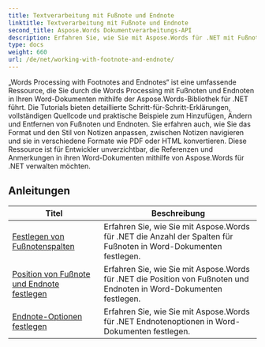 ```yaml
---
title: Textverarbeitung mit Fußnote und Endnote
linktitle: Textverarbeitung mit Fußnote und Endnote
second_title: Aspose.Words Dokumentverarbeitungs-API
description: Erfahren Sie, wie Sie mit Aspose.Words für .NET mit Fußnoten und Endnoten in Ihren Word-Dokumenten arbeiten. Detaillierte Tutorials und praktische Beispiele.
type: docs
weight: 660
url: /de/net/working-with-footnote-and-endnote/
---
```

„Words Processing with Footnotes and Endnotes“ ist eine umfassende Ressource, die Sie durch die Words Processing mit Fußnoten und Endnoten in Ihren Word-Dokumenten mithilfe der Aspose.Words-Bibliothek für .NET führt. Die Tutorials bieten detaillierte Schritt-für-Schritt-Erklärungen, vollständigen Quellcode und praktische Beispiele zum Hinzufügen, Ändern und Entfernen von Fußnoten und Endnoten. Sie erfahren auch, wie Sie das Format und den Stil von Notizen anpassen, zwischen Notizen navigieren und sie in verschiedene Formate wie PDF oder HTML konvertieren. Diese Ressource ist für Entwickler unverzichtbar, die Referenzen und Anmerkungen in ihren Word-Dokumenten mithilfe von Aspose.Words für .NET verwalten möchten.

 ## Anleitungen
| Titel | Beschreibung |
| --- | --- |
| [Festlegen von Fußnotenspalten](./set-foot-note-columns/) | Erfahren Sie, wie Sie mit Aspose.Words für .NET die Anzahl der Spalten für Fußnoten in Word-Dokumenten festlegen. |
| [Position von Fußnote und Endnote festlegen](./set-footnote-and-end-note-position/) | Erfahren Sie, wie Sie mit Aspose.Words für .NET die Position von Fußnoten und Endnoten in Word-Dokumenten festlegen. |
| [Endnote-Optionen festlegen](./set-endnote-options/) | Erfahren Sie, wie Sie mit Aspose.Words für .NET Endnotenoptionen in Word-Dokumenten festlegen. |